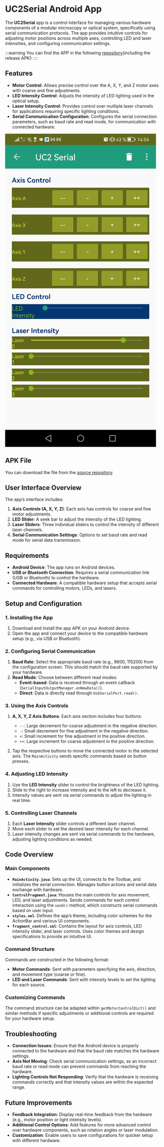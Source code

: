 
# UC2Serial Android App

The **UC2Serial** app is a control interface for managing various hardware components of a modular microscopy or optical system, specifically using serial communication protocols. The app provides intuitive controls for adjusting motor positions across multiple axes, controlling LED and laser intensities, and configuring communication settings.

:::warning
You can find the APP in the following [repository](https://github.com/openUC2/UC2Serial/)(including the release APK):
:::



## Features
- **Motor Control**: Allows precise control over the A, X, Y, and Z motor axes with coarse and fine adjustments.
- **LED Intensity Control**: Adjusts the intensity of LED lighting used in the optical setup.
- **Laser Intensity Control**: Provides control over multiple laser channels for applications requiring specific lighting conditions.
- **Serial Communication Configuration**: Configures the serial connection parameters, such as baud rate and read mode, for communication with connected hardware.

![](./IMAGES/uc2serialapp.jpeg)

## APK File

You can download the file from the [source repository](https://github.com/openUC2/UC2Serial/releases/tag/v0.1)


## User Interface Overview
The app’s interface includes:
1. **Axis Controls (A, X, Y, Z)**: Each axis has controls for coarse and fine motor adjustments.
2. **LED Slider**: A seek bar to adjust the intensity of the LED lighting.
3. **Laser Sliders**: Three individual sliders to control the intensity of different laser channels.
4. **Serial Communication Settings**: Options to set baud rate and read mode for serial data transmission.

## Requirements
- **Android Device**: The app runs on Android devices.
- **USB or Bluetooth Connection**: Requires a serial communication link (USB or Bluetooth) to control the hardware.
- **Connected Hardware**: A compatible hardware setup that accepts serial commands for controlling motors, LEDs, and lasers.

## Setup and Configuration

### 1. Installing the App
1. Download and install the app APK on your Android device.
2. Open the app and connect your device to the compatible hardware setup (e.g., via USB or Bluetooth).

### 2. Configuring Serial Communication
1. **Baud Rate**: Select the appropriate baud rate (e.g., 9600, 115200) from the configuration screen. This should match the baud rate supported by your hardware.
2. **Read Mode**: Choose between different read modes:
   - **Event-based**: Data is received through an event callback (`SerialInputOutputManager.onNewData()`).
   - **Direct**: Data is directly read through `UsbSerialPort.read()`.

### 3. Using the Axis Controls
1. **A, X, Y, Z Axis Buttons**: Each axis section includes four buttons:
   - `--`: Large decrement for coarse adjustment in the negative direction.
   - `-`: Small decrement for fine adjustment in the negative direction.
   - `+`: Small increment for fine adjustment in the positive direction.
   - `++`: Large increment for coarse adjustment in the positive direction.

2. Tap the respective buttons to move the connected motor in the selected axis. The `MainActivity` sends specific commands based on button presses.

### 4. Adjusting LED Intensity
1. Use the **LED Intensity** slider to control the brightness of the LED lighting.
2. Slide to the right to increase intensity and to the left to decrease it.
3. Intensity values are sent via serial commands to adjust the lighting in real time.

### 5. Controlling Laser Channels
1. Each **Laser Intensity** slider controls a different laser channel.
2. Move each slider to set the desired laser intensity for each channel.
3. Laser intensity changes are sent via serial commands to the hardware, adjusting lighting conditions as needed.

## Code Overview

### Main Components
- **`MainActivity.java`**: Sets up the UI, connects to the Toolbar, and initializes the serial connection. Manages button actions and serial data exchange with hardware.
- **`ControlFragment.java`**: Houses the main controls for axis movement, LED, and laser adjustments. Sends commands for each control interaction using the `send()` method, which constructs serial commands based on user input.
- **`styles.xml`**: Defines the app’s theme, including color schemes for the ActionBar and various UI components.
- **`fragment_control.xml`**: Contains the layout for axis controls, LED intensity slider, and laser controls. Uses color themes and design specifications to provide an intuitive UI.

### Command Structure
Commands are constructed in the following format:
- **Motor Commands**: Sent with parameters specifying the axis, direction, and movement type (coarse or fine).
- **LED and Laser Commands**: Sent with intensity levels to set the lighting for each source.

### Customizing Commands
The command structure can be adapted within `getMotorControlDict()` and similar methods if specific adjustments or additional controls are required for your hardware setup.

## Troubleshooting
- **Connection Issues**: Ensure that the Android device is properly connected to the hardware and that the baud rate matches the hardware settings.
- **Axis Not Moving**: Check serial communication settings, as an incorrect baud rate or read mode can prevent commands from reaching the hardware.
- **Lighting Controls Not Responding**: Verify that the hardware is receiving commands correctly and that intensity values are within the expected range.

## Future Improvements
- **Feedback Integration**: Display real-time feedback from the hardware (e.g., motor position or light intensity levels).
- **Additional Control Options**: Add features for more advanced control over hardware components, such as rotation angles or laser modulation.
- **Customization**: Enable users to save configurations for quicker setup with different hardware.
